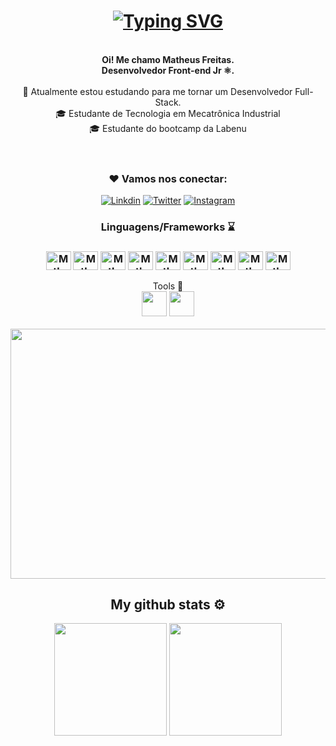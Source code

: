 <header>
     <h1 align="center"><a href="https://git.io/typing-svg"><img src="https://readme-typing-svg.demolab.com?font=Press+Start+2P&pause=1000&color=F97298&center=true&width=700&lines=Olá!+Meu+nome+é+Matheus.+;Eu sou+Desenvolvedor+Front-end+Jr.; Trabalhando+para+me tornar+Full-Stack!;Bem-vindo+ao+meu+Github!" alt="Typing SVG" /></a> </h1>
<br>
     <div align="center"
  <p>
  <b>Oi! Me chamo Matheus Freitas.
    <br>Desenvolvedor Front-end Jr ⚛.
   </b>
  <br>
  <br>  
  🔬 Atualmente estou estudando para me tornar um Desenvolvedor Full-Stack.
  <br>
  🎓 Estudante de Tecnologia em Mecatrônica Industrial
  <br>
  🎓 Estudante do bootcamp da Labenu
  <br>
   </p>
      <div/> 
</header>
<div align="center">
<h3>❤️ Vamos nos conectar:</h3>

[![Linkdin](https://img.shields.io/badge/LinkedIn-0077B5?style=for-the-badge&logo=linkedin&logoColor=white)](https://www.linkedin.com/in/matheus-freitas-1651a918a/)
[![Twitter](https://img.shields.io/badge/Twitter-1DA1F2?style=for-the-badge&logo=twitter&logoColor=white)](https://twitter.com/Matheusbcy)
[![Instagram](https://img.shields.io/badge/Instagram-E4405F?style=for-the-badge&logo=instagram&logoColor=white)](https://www.instagram.com/matheus_ss13/)
     
</div>
<div align="center">
<h3> Linguagens/Frameworks ⌛ <h3>

<img align="center" alt="Matheus-html" height="30" width="40" src="https://cdn.jsdelivr.net/gh/devicons/devicon/icons/html5/html5-original.svg"/>
<img align="center" alt="Matheus-css" height="30" width="40" src="https://cdn.jsdelivr.net/gh/devicons/devicon/icons/css3/css3-original.svg"/>
<img align="center" alt="Matheus-js" height="30" width="40" src="https://cdn.jsdelivr.net/gh/devicons/devicon/icons/javascript/javascript-original.svg"/>
<img align="center" alt="Matheus-react-js" height="30" width="40" src="https://cdn.jsdelivr.net/gh/devicons/devicon/icons/react/react-original-wordmark.svg"/>
<img align="center" alt="Matheus-python" height="30" width="40" src="https://cdn.jsdelivr.net/gh/devicons/devicon/icons/python/python-original-wordmark.svg"/>
<img align="center" alt="Matheus-bootstrap" height="30" width="40" src="https://cdn.jsdelivr.net/gh/devicons/devicon/icons/bootstrap/bootstrap-original-wordmark.svg"/>
<img align="center" alt="Matheus-node" height="30" width="40" src="https://cdn.jsdelivr.net/gh/devicons/devicon/icons/nodejs/nodejs-original-wordmark.svg"/>
<img align="center" alt="Matheus-git" height="30" width="40" src="https://cdn.jsdelivr.net/gh/devicons/devicon/icons/git/git-original.svg"/>
<img align="center" alt="Matheus-github" height="30" width="40" src="https://cdn.jsdelivr.net/gh/devicons/devicon/icons/github/github-original-wordmark.svg"/>
 
</div>
<div align="center"
<h3> Tools 🔧 </h3> 
<br>
<img src="https://cdn.jsdelivr.net/gh/devicons/devicon/icons/visualstudio/visualstudio-plain.svg" width="40" height="40" />
<img src="https://cdn.jsdelivr.net/gh/devicons/devicon/icons/windows8/windows8-original.svg" width="40" height="40" />
</div> 
<br>

<div align="center">
<img src ="https://media.tenor.com/bCfpwMjfAi0AAAAC/cat-typing.gif" width="700" height="400"/>
</div>   

<footer>
<div align="center">
    <h2>My github stats ⚙</h2>
<div>
  <img height="180em" src="https://github-readme-stats.vercel.app/api?username=Matheusbcy&show_icons=true&theme=tokyonight"/>
  <img height="180em" src="https://github-readme-stats.vercel.app/api/top-langs/?username=Matheusbcy&layout=compact&theme=tokyonight"/>
</div>
</div>
    </footer>
